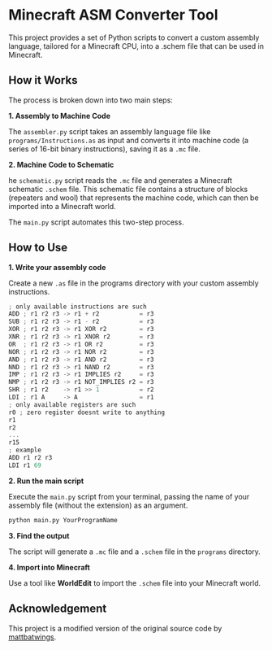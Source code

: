 # Minecraft ASM Converter Tool
This project provides a set of Python scripts to convert a custom assembly language, tailored for a Minecraft CPU, into a .schem file that can be used in Minecraft.

## How it Works
The process is broken down into two main steps:

**1. Assembly to Machine Code**

The `assembler.py` script takes an assembly language file like `programs/Instructions.as` as input and converts it into machine code (a series of 16-bit binary instructions), saving it as a `.mc` file.

**2. Machine Code to Schematic** 

he `schematic.py` script reads the `.mc` file and generates a Minecraft schematic `.schem` file. This schematic file contains a structure of blocks (repeaters and wool) that represents the machine code, which can then be imported into a Minecraft world.

The `main.py` script automates this two-step process.

## How to Use
**1. Write your assembly code**

Create a new `.as` file in the programs directory with your custom assembly instructions.

```as
; only available instructions are such
ADD ; r1 r2 r3 -> r1 + r2           = r3
SUB ; r1 r2 r3 -> r1 - r2           = r3
XOR ; r1 r2 r3 -> r1 XOR r2         = r3
XNR ; r1 r2 r3 -> r1 XNOR r2        = r3
OR  ; r1 r2 r3 -> r1 OR r2          = r3
NOR ; r1 r2 r3 -> r1 NOR r2         = r3
AND ; r1 r2 r3 -> r1 AND r2         = r3
NND ; r1 r2 r3 -> r1 NAND r2        = r3
IMP ; r1 r2 r3 -> r1 IMPLIES r2     = r3
NMP ; r1 r2 r3 -> r1 NOT_IMPLIES r2 = r3
SHR ; r1 r2    -> r1 >> 1           = r2
LDI ; r1 A     -> A                 = r1
; only available registers are such
r0 ; zero register doesnt write to anything
r1
r2
...
r15
; example
ADD r1 r2 r3
LDI r1 69
```

**2. Run the main script**

Execute the `main.py` script from your terminal, passing the name of your assembly file (without the extension) as an argument.

```bash
python main.py YourProgramName
```
**3. Find the output**

The script will generate a `.mc` file and a `.schem` file in the `programs` directory.

**4. Import into Minecraft**

Use a tool like **WorldEdit** to import the `.schem` file into your Minecraft world.

## Acknowledgement
This project is a modified version of the original source code by [mattbatwings](https://github.com/mattbatwings).